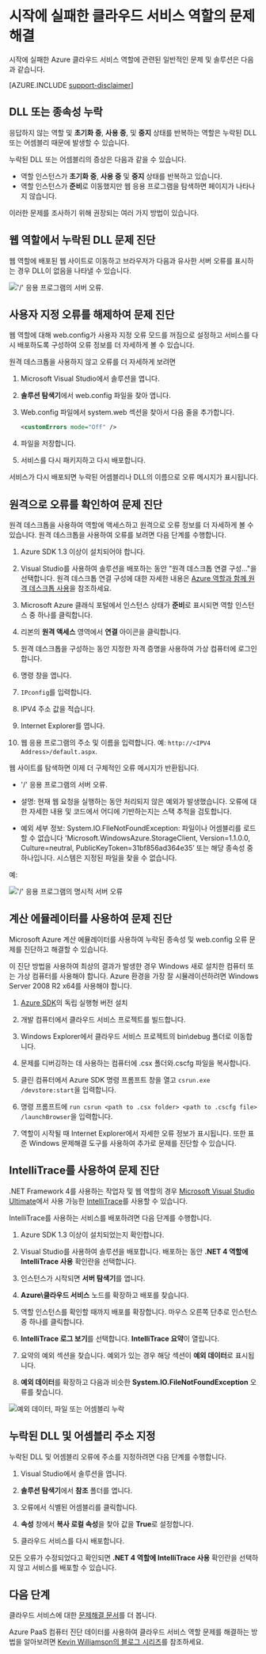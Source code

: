 <properties
   pageTitle="시작에 실패한 역할의 문제 해결 | Microsoft Azure"
   description="클라우드 서비스 역할이 시작에 실패한 이유에 대한 몇 가지 일반적인 원인은 다음과 같습니다. 또한 이러한 문제에 대한 솔루션이 제공됩니다."
   services="cloud-services"
   documentationCenter=""
   authors="simonxjx"
   manager="felixwu"
   editor=""
   tags="top-support-issue"/>
<tags
   ms.service="cloud-services"
   ms.devlang="na"
   ms.topic="article"
   ms.tgt_pltfrm="na"
   ms.workload="tbd"
   ms.date="06/03/2016"
   ms.author="v-six" />

# 시작에 실패한 클라우드 서비스 역할의 문제 해결

시작에 실패한 Azure 클라우드 서비스 역할에 관련된 일반적인 문제 및 솔루션은 다음과 같습니다.

[AZURE.INCLUDE [support-disclaimer](../../includes/support-disclaimer.md)]

## DLL 또는 종속성 누락

응답하지 않는 역할 및 **초기화 중**, **사용 중**, 및 **중지** 상태를 반복하는 역할은 누락된 DLL 또는 어셈블리 때문에 발생할 수 있습니다.

누락된 DLL 또는 어셈블리의 증상은 다음과 같을 수 있습니다.

- 역할 인스턴스가 **초기화 중**, **사용 중** 및 **중지** 상태를 반복하고 있습니다.
- 역할 인스턴스가 **준비**로 이동했지만 웹 응용 프로그램을 탐색하면 페이지가 나타나지 않습니다.

이러한 문제를 조사하기 위해 권장되는 여러 가지 방법이 있습니다.

## 웹 역할에서 누락된 DLL 문제 진단

웹 역할에 배포된 웹 사이트로 이동하고 브라우저가 다음과 유사한 서버 오류를 표시하는 경우 DLL이 없음을 나타낼 수 있습니다.

!['/' 응용 프로그램의 서버 오류.](./media/cloud-services-troubleshoot-roles-that-fail-start/ic503388.png)

## 사용자 지정 오류를 해제하여 문제 진단

웹 역할에 대해 web.config가 사용자 지정 오류 모드를 꺼짐으로 설정하고 서비스를 다시 배포하도록 구성하여 오류 정보를 더 자세하게 볼 수 있습니다.

원격 데스크톱을 사용하지 않고 오류를 더 자세하게 보려면

1. Microsoft Visual Studio에서 솔루션을 엽니다.

2. **솔루션 탐색기**에서 web.config 파일을 찾아 엽니다.

3. Web.config 파일에서 system.web 섹션을 찾아서 다음 줄을 추가합니다.

    ```xml
    <customErrors mode="Off" />
    ```

4. 파일을 저장합니다.

5. 서비스를 다시 패키지하고 다시 배포합니다.

서비스가 다시 배포되면 누락된 어셈블리나 DLL의 이름으로 오류 메시지가 표시됩니다.

## 원격으로 오류를 확인하여 문제 진단

원격 데스크톱을 사용하여 역할에 액세스하고 원격으로 오류 정보를 더 자세하게 볼 수 있습니다. 원격 데스크톱을 사용하여 오류를 보려면 다음 단계를 수행합니다.

1. Azure SDK 1.3 이상이 설치되어야 합니다.

2. Visual Studio를 사용하여 솔루션을 배포하는 동안 "원격 데스크톱 연결 구성..."을 선택합니다. 원격 데스크톱 연결 구성에 대한 자세한 내용은 [Azure 역할과 함께 원격 데스크톱 사용](../vs-azure-tools-remote-desktop-roles.md)을 참조하세요.

3. Microsoft Azure 클래식 포털에서 인스턴스 상태가 **준비**로 표시되면 역할 인스턴스 중 하나를 클릭합니다.

4. 리본의 **원격 액세스** 영역에서 **연결** 아이콘을 클릭합니다.

5. 원격 데스크톱을 구성하는 동안 지정한 자격 증명을 사용하여 가상 컴퓨터에 로그인합니다.

6. 명령 창을 엽니다.

7. `IPconfig`를 입력합니다.

8. IPV4 주소 값을 적습니다.

9. Internet Explorer를 엽니다.

10. 웹 응용 프로그램의 주소 및 이름을 입력합니다. 예: `http://<IPV4 Address>/default.aspx`.

웹 사이트를 탐색하면 이제 더 구체적인 오류 메시지가 반환됩니다.

* '/' 응용 프로그램의 서버 오류.

* 설명: 현재 웹 요청을 실행하는 동안 처리되지 않은 예외가 발생했습니다. 오류에 대한 자세한 내용 및 코드에서 어디에 기반하는지는 스택 추적을 검토합니다.

* 예외 세부 정보: System.IO.FIleNotFoundException: 파일이나 어셈블리를 로드할 수 없습니다 'Microsoft.WindowsAzure.StorageClient, Version=1.1.0.0, Culture=neutral, PublicKeyToken=31bf856ad364e35’ 또는 해당 종속성 중 하나입니다. 시스템은 지정된 파일을 찾을 수 없습니다.

예:

!['/' 응용 프로그램의 명시적 서버 오류](./media/cloud-services-troubleshoot-roles-that-fail-start/ic503389.png)

## 계산 에뮬레이터를 사용하여 문제 진단

Microsoft Azure 계산 에뮬레이터를 사용하여 누락된 종속성 및 web.config 오류 문제를 진단하고 해결할 수 있습니다.

이 진단 방법을 사용하여 최상의 결과가 발생한 경우 Windows 새로 설치한 컴퓨터 또는 가상 컴퓨터를 사용해야 합니다. Azure 환경을 가장 잘 시뮬레이션하려면 Windows Server 2008 R2 x64를 사용해야 합니다.

1. [Azure SDK](https://azure.microsoft.com/downloads/)의 독립 실행형 버전 설치

2. 개발 컴퓨터에서 클라우드 서비스 프로젝트를 빌드합니다.

3. Windows Explorer에서 클라우드 서비스 프로젝트의 bin\\debug 폴더로 이동합니다.

4. 문제를 디버깅하는 데 사용하는 컴퓨터에 .csx 폴더와.cscfg 파일을 복사합니다.

5. 클린 컴퓨터에서 Azure SDK 명령 프롬프트 창을 열고 `csrun.exe /devstore:start`을 입력합니다.

6. 명령 프롬프트에 `run csrun <path to .csx folder> <path to .cscfg file> /launchBrowser`을 입력합니다.

7. 역할이 시작될 때 Internet Explorer에서 자세한 오류 정보가 표시됩니다. 또한 표준 Windows 문제해결 도구를 사용하여 추가로 문제를 진단할 수 있습니다.

## IntelliTrace를 사용하여 문제 진단

.NET Framework 4를 사용하는 작업자 및 웹 역할의 경우 [Microsoft Visual Studio Ultimate](https://www.visualstudio.com/products/visual-studio-ultimate-with-MSDN-vs)에서 사용 가능한 [IntelliTrace](https://msdn.microsoft.com/library/dd264915.aspx)를 사용할 수 있습니다.

IntelliTrace를 사용하는 서비스를 배포하려면 다음 단계를 수행합니다.

1. Azure SDK 1.3 이상이 설치되었는지 확인합니다.

2. Visual Studio를 사용하여 솔루션을 배포합니다. 배포하는 동안 **.NET 4 역할에 IntelliTrace 사용** 확인란을 선택합니다.

3. 인스턴스가 시작되면 **서버 탐색기**를 엽니다.

4. **Azure\\클라우드 서비스** 노드를 확장하고 배포를 찾습니다.

5. 역할 인스턴스를 확인할 때까지 배포를 확장합니다. 마우스 오른쪽 단추로 인스턴스 중 하나를 클릭합니다.

6. **IntelliTrace 로그 보기**를 선택합니다. **IntelliTrace 요약**이 열립니다.

7. 요약의 예외 섹션을 찾습니다. 예외가 있는 경우 해당 섹션이 **예외 데이터**로 표시됩니다.

8. **예외 데이터**를 확장하고 다음과 비슷한 **System.IO.FileNotFoundException** 오류를 찾습니다.

![예외 데이터, 파일 또는 어셈블리 누락](./media/cloud-services-troubleshoot-roles-that-fail-start/ic503390.png)

## 누락된 DLL 및 어셈블리 주소 지정

누락된 DLL 및 어셈블리 오류에 주소를 지정하려면 다음 단계를 수행합니다.

1. Visual Studio에서 솔루션을 엽니다.

2. **솔루션 탐색기**에서 **참조** 폴더를 엽니다.

3. 오류에서 식별된 어셈블리를 클릭합니다.

4. **속성** 창에서 **복사 로컬 속성**을 찾아 값을 **True**로 설정합니다.

5. 클라우드 서비스를 다시 배포합니다.

모든 오류가 수정되었다고 확인되면 **.NET 4 역할에 IntelliTrace 사용** 확인란을 선택하지 않고 서비스를 배포할 수 있습니다.

## 다음 단계

클라우드 서비스에 대한 [문제해결 문서](https://azure.microsoft.com/documentation/articles/?tag=top-support-issue&product=cloud-services)를 더 봅니다.

Azure PaaS 컴퓨터 진단 데이터를 사용하여 클라우드 서비스 역할 문제를 해결하는 방법을 알아보려면 [Kevin Williamson의 블로그 시리즈](http://blogs.msdn.com/b/kwill/archive/2013/08/09/windows-azure-paas-compute-diagnostics-data.aspx)를 참조하세요.

<!---HONumber=AcomDC_0608_2016-->